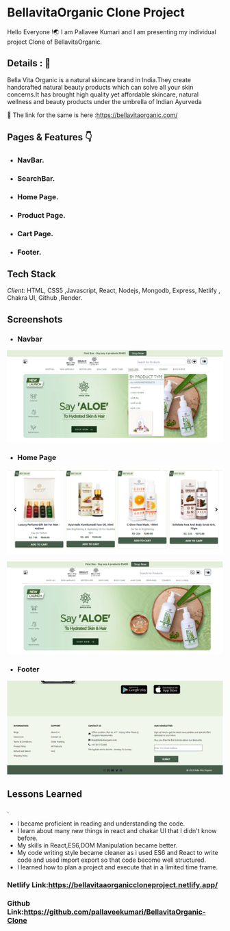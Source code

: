 # BellavitaOrganic Clone Project 

Hello Everyone !🌏 I am Pallavee Kumari and I am presenting my individual project Clone of BellavitaOrganic.


## Details : 🔭

Bella Vita Organic is a natural skincare brand in India.They create handcrafted natural beauty products which can solve all your skin concerns.It has brought high quality yet affordable skincare, natural wellness and beauty products under the umbrella of Indian Ayurveda

🚀 The link for the same is here :https://bellavitaorganic.com/


## Pages & Features 👇

 - ###  NavBar.    
 - ### SearchBar.
 - ### Home Page.
 - ### Product Page.
 - ### Cart Page.
 - ### Footer.

 ## Tech Stack

*Client:* HTML, CSS5 ,Javascript, React, Nodejs, Mongodb, Express, Netlify , Chakra UI, Github ,Render.


## Screenshots

- ### Navbar
![App Screenshot](https://github.com/pallaveekumari/BellavitaOrganic-Clone/blob/master/public/screenshots/homepage2.png?raw=true)


- ### Home Page
![App Screenshot](https://github.com/pallaveekumari/BellavitaOrganic-Clone/blob/master/public/screenshots/homepage.png?raw=true)


![App Screenshot](https://github.com/pallaveekumari/BellavitaOrganic-Clone/blob/master/public/screenshots/navbar.png?raw=true)


- ### Footer 
![App Screenshot](https://github.com/pallaveekumari/BellavitaOrganic-Clone/blob/master/public/screenshots/footer.png?raw=true)


## Lessons Learned
.
- I became proficient in reading and understanding the code.
- I learn about many new things in react and chakar UI that I didn't know before.
- My skills in React,ES6,DOM Manipulation became better.
- My code writing style became cleaner as i used ES6 and React to write code and used import export so that code become well structured.
- I learned how to plan a project and execute that in a limited time frame.


### Netlify Link:https://bellavitaaorganiccloneproject.netlify.app/

### Github Link:https://github.com/pallaveekumari/BellavitaOrganic-Clone

